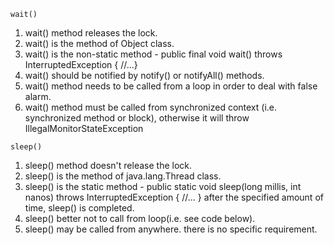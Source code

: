 ``` wait() ```   
1. wait() method releases the lock.
2. wait() is the method of Object class.
3. wait() is the non-static method - public final void wait() throws InterruptedException { //...}
4. wait() should be notified by notify() or notifyAll() methods.
5. wait() method needs to be called from a loop in order to deal with false alarm.
6. wait() method must be called from synchronized context (i.e. synchronized method or block), otherwise it will throw IllegalMonitorStateException

``` sleep() ```   
1. sleep() method doesn't release the lock.
2. sleep() is the method of java.lang.Thread class.
3. sleep() is the static method - public static void sleep(long millis, int nanos) throws InterruptedException { //... }
after the specified amount of time, sleep() is completed.
4. sleep() better not to call from loop(i.e. see code below).
5. sleep() may be called from anywhere. there is no specific requirement.



